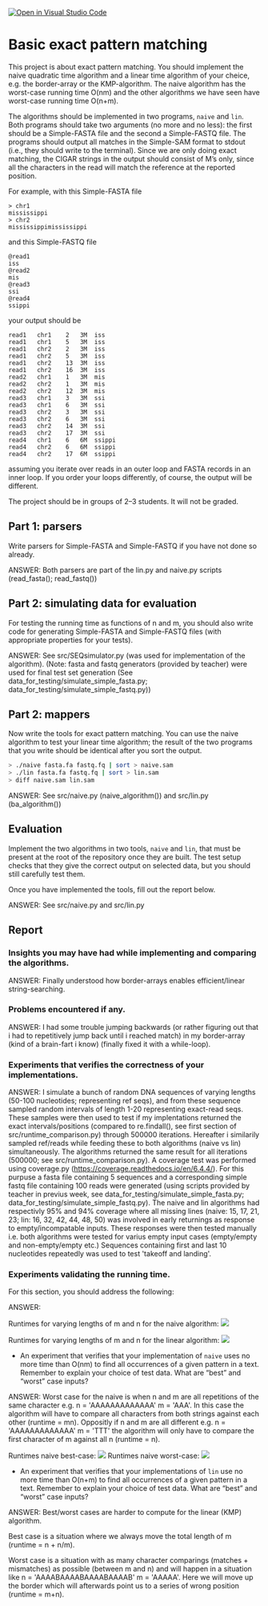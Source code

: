 [![Open in Visual Studio Code](https://classroom.github.com/assets/open-in-vscode-c66648af7eb3fe8bc4f294546bfd86ef473780cde1dea487d3c4ff354943c9ae.svg)](https://classroom.github.com/online_ide?assignment_repo_id=8392808&assignment_repo_type=AssignmentRepo)
# Basic exact pattern matching

This project is about exact pattern matching. You should implement the naive quadratic time algorithm and a linear time algorithm of your cheice, e.g. the border-array or the KMP-algorithm. The naive algorithm has the worst-case running time O(nm) and the other algorithms we have seen have worst-case running time O(n+m).

The algorithms should be implemented in two programs, `naive` and `lin`. Both programs should take two arguments (no more and no less): the first should be a Simple-FASTA file and the second a Simple-FASTQ file. The programs should output all matches in the Simple-SAM format to stdout (i.e., they should write to the terminal). Since we are only doing exact matching, the CIGAR strings in the output should consist of M’s only, since all the characters in the read will match the reference at the reported position.

For example, with this Simple-FASTA file

```
> chr1
mississippi
> chr2
mississippimississippi
```

and this Simple-FASTQ file

```
@read1
iss
@read2
mis
@read3
ssi
@read4
ssippi
```

your output should be

```
read1	chr1	2	3M	iss
read1	chr1	5	3M	iss
read1	chr2	2	3M	iss
read1	chr2	5	3M	iss
read1	chr2	13	3M	iss
read1	chr2	16	3M	iss
read2	chr1	1	3M	mis
read2	chr2	1	3M	mis
read2	chr2	12	3M	mis
read3	chr1	3	3M	ssi
read3	chr1	6	3M	ssi
read3	chr2	3	3M	ssi
read3	chr2	6	3M	ssi
read3	chr2	14	3M	ssi
read3	chr2	17	3M	ssi
read4	chr1	6	6M	ssippi
read4	chr2	6	6M	ssippi
read4	chr2	17	6M	ssippi
```

assuming you iterate over reads in an outer loop and FASTA records in an inner loop. If you order your loops differently, of course, the output will be different.

The project should be in groups of 2–3 students. It will not be graded.

## Part 1: parsers 

Write parsers for Simple-FASTA and Simple-FASTQ if you have not done so already.

ANSWER:
Both parsers are part of the lin.py and naive.py scripts (read_fasta(); read_fastq())

## Part 2: simulating data for evaluation

For testing the running time as functions of n and m, you should also write code for generating Simple-FASTA and Simple-FASTQ files (with appropriate properties for your tests).

ANSWER:
See src/SEQsimulator.py (was used for implementation of the algorithm).
(Note: fasta and fastq generators (provided by teacher) were used for final test set generation (See data_for_testing/simulate_simple_fasta.py; data_for_testing/simulate_simple_fastq.py))

## Part 2: mappers

Now write the tools for exact pattern matching. You can use the naive algorithm to test your linear time algorithm; the result of the two programs that you write should be identical after you sort the output.

```sh
> ./naive fasta.fa fastq.fq | sort > naive.sam
> ./lin fasta.fa fastq.fq | sort > lin.sam
> diff naive.sam lin.sam
```

ANSWER:
See src/naive.py (naive_algorithm()) and src/lin.py (ba_algorithm())

## Evaluation

Implement the two algorithms in two tools, `naive` and `lin`, that must be present at the root of the repository once they are built. The test setup checks that they give the correct output on selected data, but you should still carefully test them.

Once you have implemented the tools, fill out the report below. 

ANSWER:
See src/naive.py and src/lin.py

## Report

### Insights you may have had while implementing and comparing the algorithms. 

ANSWER:
Finally understood how border-arrays enables efficient/linear string-searching.

### Problems encountered if any. 

ANSWER:
I had some trouble jumping backwards (or rather figuring out that i had to repetitively jump back until i reached match) in my border-array (kind of a brain-fart i know) (finally fixed it with a while-loop). 

### Experiments that verifies the correctness of your implementations.

ANSWER:
I simulate a bunch of random DNA sequences of varying lengths (50-100 nucleotides; representing ref seqs), and from these sequence sampled random intervals of length 1-20 representing exact-read seqs. These samples were then used to test if my implentations returned the exact intervals/positions (compared to re.findall(), see first section of src/runtime_comparison.py) through 500000 iterations. 
Hereafter i similarily sampled ref/reads while feeding these to both algorithms (naive vs lin) simultaneously. The algorithms returned the same result for all iterations (500000; see src/runtime_comparison.py). A coverage test was performed using coverage.py (https://coverage.readthedocs.io/en/6.4.4/). For this purpuse a fasta file containing 5 sequences and a corresponding simple fastq file containing 100 reads were generated (using scripts provided by teacher in previus week, see data_for_testing/simulate_simple_fasta.py; data_for_testing/simulate_simple_fastq.py). The naive and lin algorithms had respectivly 95% and 94% coverage where all missing lines (naive: 15, 17, 21, 23; lin: 16, 32, 42, 44, 48, 50) was involved in early returnings as response to empty/incompatable inputs. These responses were then tested manually i.e. both algorithms were tested for varius empty input cases (empty/empty and non-empty/empty etc.) Sequences containing first and last 10 nucleotides repeatedly was used to test 'takeoff and landing'. 


### Experiments validating the running time.

For this section, you should address the following:

ANSWER:

Runtimes for varying lengths of m and n for the naive algorithm:
![](Naive_runtimes.png)

Runtimes for varying lengths of m and n for the linear algorithm:
![](Linear_runtimes.png)


* An experiment that verifies that your implementation of `naive` uses no more time than O(nm) to find all occurrences of a given pattern in a text. Remember to explain your choice of test data. What are “best” and “worst” case inputs? 

ANSWER:
Worst case for the naive is when n and m are all repetitions of the same character e.g. n = 'AAAAAAAAAAAAA' m = 'AAA'. In this case the algorithm will have to compare all characters from both strings against each other (runtime = mn). Oppositly if n and m are all different e.g. n = 'AAAAAAAAAAAAA' m = 'TTT' the algorithm will only have to compare the first character of m against all n (runtime = n). 

Runtimes naive best-case:
![](Naive_best_case.png)
Runtimes naive worst-case:
![](Naive_worst_case.png)

* An experiment that verifies that your implementations of `lin` use no more time than O(n+m) to find all occurrences of a given pattern in a text. Remember to explain your choice of test data. What are “best” and “worst” case inputs?

ANSWER:
Best/worst cases are harder to compute for the linear (KMP) algorithm.

Best case is a situation where we always move the total length of m (runtime = n + n/m).

Worst case is a situation with as many character comparings (matches + mismatches) as possible (between m and n) and will happen in a situation like n = 'AAAABAAAABAAAABAAAAB' m = 'AAAAA'. Here we will move up the border which will afterwards point us to a series of wrong position (runtime = m+n).


